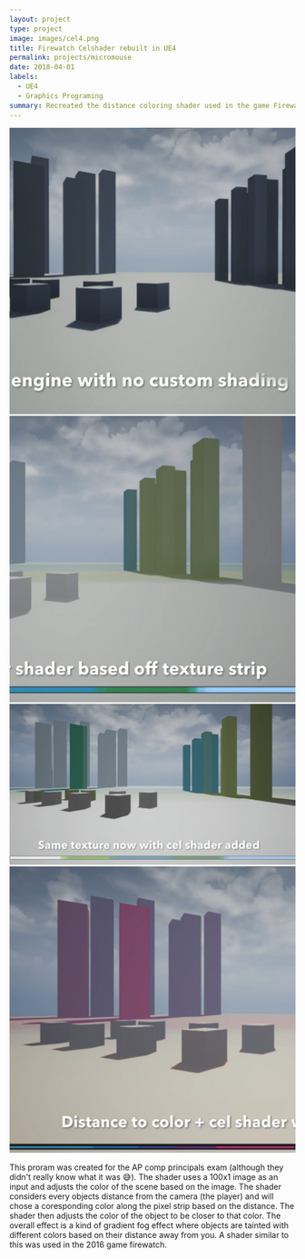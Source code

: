 ```yaml
---
layout: project
type: project
image: images/cel4.png
title: Firewatch Celshader rebuilt in UE4
permalink: projects/micromouse
date: 2018-04-01
labels:
  - UE4
  - Graphics Programing
summary: Recreated the distance coloring shader used in the game Firewatch.
---
```


<img class="ui medium right floated rounded image" src="/images/cel1.png">
<img class="ui medium right floated rounded image" src="/images/cel2.png">
<img class="ui medium right floated rounded image" src="/images/cel3.png">
<img class="ui medium right floated rounded image" src="/images/cel4.png">

This proram was created for the AP comp principals exam (although they didn't really know what it was 😅).
The shader uses a 100x1 image as an input and adjusts the color of the scene based on the image. The shader considers every objects distance from the camera (the player) and will chose a coresponding color along the pixel strip based on the distance. The shader then adjusts the color of the object to be closer to that color. The overall effect is a kind of gradient fog effect where objects are tainted with different colors based on their distance away from you. A shader similar to this was used in the 2016 game firewatch.
